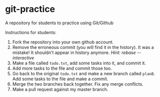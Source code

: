 # git-practice
A repository for students to practice using Git/Github

Instructions for students:
1. Fork the repository into your own github account.
2. Remove the erroneous commit (you will find it in the history). It was a mistake! It shouldn't appear in history anymore. *Hint: rebase --interactive*
3. Make a file called `todo.txt`, add some tasks into it, and commit it.
4. Add more tasks to the file and commit those too.
5. Go back to the original `todo.txt` and make a new branch called `planB`. Add some tasks to the file and make a commit.
6. Merge the two branches back together. Fix any merge conflicts.
7. Make a pull request against my master branch. 

